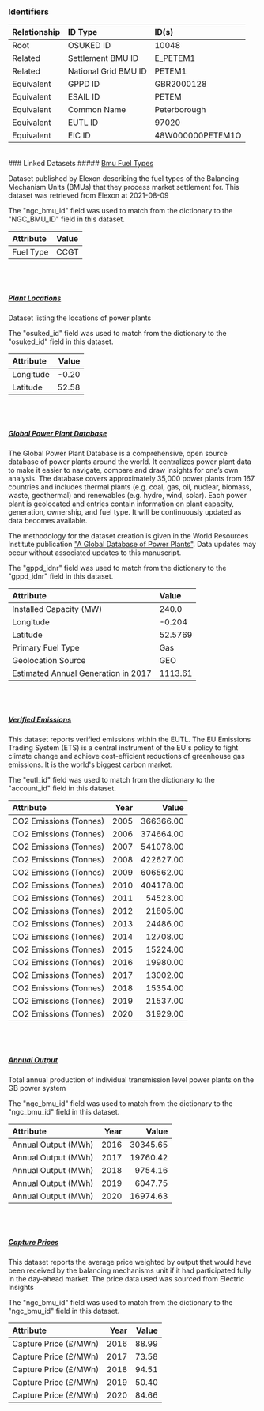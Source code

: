 ### Identifiers

| Relationship   | ID Type              | ID(s)            |
|:---------------|:---------------------|:-----------------|
| Root           | OSUKED ID            | 10048            |
| Related        | Settlement BMU ID    | E_PETEM1         |
| Related        | National Grid BMU ID | PETEM1           |
| Equivalent     | GPPD ID              | GBR2000128       |
| Equivalent     | ESAIL ID             | PETEM            |
| Equivalent     | Common Name          | Peterborough     |
| Equivalent     | EUTL ID              | 97020            |
| Equivalent     | EIC ID               | 48W000000PETEM1O |

<br>
### Linked Datasets
##### <a href="https://raw.githubusercontent.com/OSUKED/Dictionary-Datasets/main/datasets/bmu-fuel-types/datapackage.json">Bmu Fuel Types</a>

Dataset published by Elexon describing the fuel types of the Balancing Mechanism Units (BMUs) that they process market settlement for. This dataset was retrieved from Elexon at 2021-08-09

The "ngc_bmu_id" field was used to match from the dictionary to the "NGC_BMU_ID" field in this dataset.

| Attribute   | Value   |
|:------------|:--------|
| Fuel Type   | CCGT    |

<br><br>
##### <a href="https://raw.githubusercontent.com/OSUKED/Dictionary-Datasets/main/datasets/plant-locations/datapackage.json">Plant Locations</a>

Dataset listing the locations of power plants

The "osuked_id" field was used to match from the dictionary to the "osuked_id" field in this dataset.

| Attribute   |   Value |
|:------------|--------:|
| Longitude   |   -0.20 |
| Latitude    |   52.58 |

<br><br>
##### <a href="https://raw.githubusercontent.com/OSUKED/Dictionary-Datasets/main/datasets/global-power-plant-database/datapackage.json">Global Power Plant Database</a>

The Global Power Plant Database is a comprehensive, open source database of power plants around the world. It centralizes power plant data to make it easier to navigate, compare and draw insights for one’s own analysis. The database covers approximately 35,000 power plants from 167 countries and includes thermal plants (e.g. coal, gas, oil, nuclear, biomass, waste, geothermal) and renewables (e.g. hydro, wind, solar). Each power plant is geolocated and entries contain information on plant capacity, generation, ownership, and fuel type. It will be continuously updated as data becomes available. 

The methodology for the dataset creation is given in the World Resources Institute publication ["A Global Database of Power Plants"](https://www.wri.org/research/global-database-power-plants). Data updates may occur without associated updates to this manuscript.

The "gppd_idnr" field was used to match from the dictionary to the "gppd_idnr" field in this dataset.

| Attribute                           | Value   |
|:------------------------------------|:--------|
| Installed Capacity (MW)             | 240.0   |
| Longitude                           | -0.204  |
| Latitude                            | 52.5769 |
| Primary Fuel Type                   | Gas     |
| Geolocation Source                  | GEO     |
| Estimated Annual Generation in 2017 | 1113.61 |

<br><br>
##### <a href="https://raw.githubusercontent.com/OSUKED/Dictionary-Datasets/main/datasets/verified-emissions/datapackage.json">Verified Emissions</a>

This dataset reports verified emissions within the EUTL. The EU Emissions Trading System (ETS) is a central instrument of the EU's policy to fight climate change and achieve cost-efficient reductions of greenhouse gas emissions. It is the world's biggest carbon market.

The "eutl_id" field was used to match from the dictionary to the "account_id" field in this dataset.

| Attribute              |   Year |     Value |
|:-----------------------|-------:|----------:|
| CO2 Emissions (Tonnes) |   2005 | 366366.00 |
| CO2 Emissions (Tonnes) |   2006 | 374664.00 |
| CO2 Emissions (Tonnes) |   2007 | 541078.00 |
| CO2 Emissions (Tonnes) |   2008 | 422627.00 |
| CO2 Emissions (Tonnes) |   2009 | 606562.00 |
| CO2 Emissions (Tonnes) |   2010 | 404178.00 |
| CO2 Emissions (Tonnes) |   2011 |  54523.00 |
| CO2 Emissions (Tonnes) |   2012 |  21805.00 |
| CO2 Emissions (Tonnes) |   2013 |  24486.00 |
| CO2 Emissions (Tonnes) |   2014 |  12708.00 |
| CO2 Emissions (Tonnes) |   2015 |  15224.00 |
| CO2 Emissions (Tonnes) |   2016 |  19980.00 |
| CO2 Emissions (Tonnes) |   2017 |  13002.00 |
| CO2 Emissions (Tonnes) |   2018 |  15354.00 |
| CO2 Emissions (Tonnes) |   2019 |  21537.00 |
| CO2 Emissions (Tonnes) |   2020 |  31929.00 |

<br><br>
##### <a href="https://raw.githubusercontent.com/OSUKED/Dictionary-Datasets/main/datasets/annual-output/datapackage.json">Annual Output</a>

Total annual production of individual transmission level power plants on the GB power system

The "ngc_bmu_id" field was used to match from the dictionary to the "ngc_bmu_id" field in this dataset.

| Attribute           |   Year |    Value |
|:--------------------|-------:|---------:|
| Annual Output (MWh) |   2016 | 30345.65 |
| Annual Output (MWh) |   2017 | 19760.42 |
| Annual Output (MWh) |   2018 |  9754.16 |
| Annual Output (MWh) |   2019 |  6047.75 |
| Annual Output (MWh) |   2020 | 16974.63 |

<br><br>
##### <a href="https://raw.githubusercontent.com/OSUKED/Dictionary-Datasets/main/datasets/capture-prices/datapackage.json">Capture Prices</a>

This dataset reports the average price weighted by output that would have been received by the balancing mechanisms unit if it had participated fully in the day-ahead market. The price data used was sourced from Electric Insights

The "ngc_bmu_id" field was used to match from the dictionary to the "ngc_bmu_id" field in this dataset.

| Attribute             |   Year |   Value |
|:----------------------|-------:|--------:|
| Capture Price (£/MWh) |   2016 |   88.99 |
| Capture Price (£/MWh) |   2017 |   73.58 |
| Capture Price (£/MWh) |   2018 |   94.51 |
| Capture Price (£/MWh) |   2019 |   50.40 |
| Capture Price (£/MWh) |   2020 |   84.66 |
